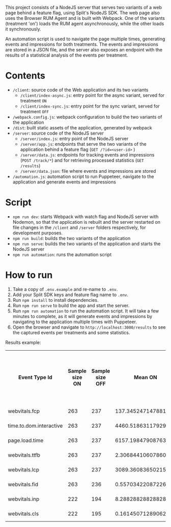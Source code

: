 This project consists of a NodeJS server that serves two variants of a web page behind a feature flag, using Split's NodeJS SDK. The web page also uses the Browser RUM Agent and is built with Webpack. One of the variants (treatment 'on') loads the RUM agent asynchronously, while the other loads it synchronously.

An automation script is used to navigate the page multiple times, generating events and impressions for both treatments. The events and impressions are stored in a JSON file, and the server also exposes an endpoint with the results of a statistical analysis of the events per treatment.

# Contents

- `/client`: source code of the Web application and its two variants
  - `/client/index-async.js`: entry point for the async variant, served for treatment `ON`
  - `/client/index-sync.js`: entry point for the sync variant, served for treatment `OFF`
- `/webpack.config.js`: webpack configuration to build the two variants of the application
- `/dist`: built static assets of the application, generated by webpack
- `/server`: source code of the NodeJS server
  - `/server/index.js`: entry point of the NodeJS server
  - `/server/app.js`: endpoints that serve the two variants of the application behind a feature flag (`GET /?id=<user-id>` )
  - `/server/data.js`: endpoints for tracking events and impressions (`POST /track/*`) and for retrieving processed statistics (`GET /results`)
  - `/server/data.json`: file where events and impressions are stored
- `/automation.js`: automation script to run Puppeteer, navigate to the application and generate events and impressions

# Script

- `npm run dev`: starts Webpack with watch flag and NodeJS server with Nodemon, so that the application is rebuilt and the server restarted on file changes in the `/client` and `/server` folders respectively, for development purposes.
- `npm run build`: builds the two variants of the application
- `npm run serve`: builds the two variants of the application and starts the NodeJS server
- `npm run automation`: runs the automation script

# How to run

1. Take a copy of `.env.example` and re-name to `.env`.
2. Add your Split SDK keys and feature flag name to `.env`.
3. Run `npm install` to install dependencies.
4. Run `npm run serve` to build the app and start the server.
5. Run `npm run automation` to run the automation script. It will take a few minutes to complete, as it will generate events and impressions by navigating to the application multiple times with Puppeteer.
6. Open the browser and navigate to `http://localhost:3000/results` to see the captured events per treatments and some statistics.

Results example:

<div>
<table><tbody><tr><th>Event Type Id</th><th>Sample size ON</th><th>Sample size OFF</th><th>Mean ON</th><th>Mean OFF</th><th>P-value of one-tailed t-test</th><th>Mean ON &lt; Mean OFF (P-value &lt; 0.05)</th></tr><tr><td>webvitals.fcp</td><td>263</td><td>237</td><td>137.34524714788103</td><td>137.34524714788103</td><td>0.00005915389952916791</td><td>true (true)</td></tr><tr><td>time.to.dom.interactive</td><td>263</td><td>237</td><td>4460.518631179297</td><td>4460.518631179297</td><td>0.7924702156520088</td><td>false (false)</td></tr><tr><td>page.load.time</td><td>263</td><td>237</td><td>6157.198479087634</td><td>6157.198479087634</td><td>0.7846327340015051</td><td>false (false)</td></tr><tr><td>webvitals.ttfb</td><td>263</td><td>237</td><td>2.3068441060786014</td><td>2.3068441060786014</td><td>0.1120704959547211</td><td>true (false)</td></tr><tr><td>webvitals.lcp</td><td>263</td><td>237</td><td>3089.3608365021505</td><td>3089.3608365021505</td><td>0.5936756525875875</td><td>false (false)</td></tr><tr><td>webvitals.fid</td><td>263</td><td>236</td><td>0.5570342208722698</td><td>0.5570342208722698</td><td>0.7111375481123144</td><td>false (false)</td></tr><tr><td>webvitals.inp</td><td>222</td><td>194</td><td>8.288288288288289</td><td>8.288288288288289</td><td>0.19079362690100485</td><td>true (false)</td></tr><tr><td>webvitals.cls</td><td>222</td><td>195</td><td>0.16145071289062446</td><td>0.16145071289062446</td><td>1</td><td>false (false)</td></tr></tbody></table>
</div>
